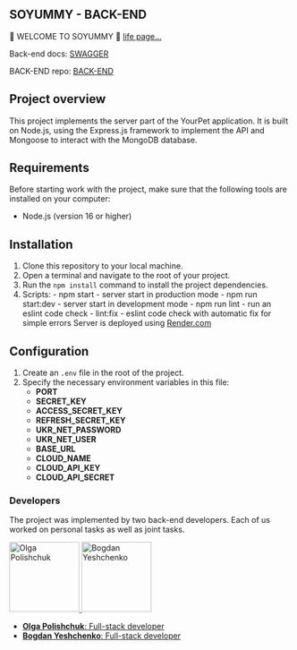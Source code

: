## SOYUMMY - BACK-END

**🍍** WELCOME TO SOYUMMY **🍒**
[life page...](https://AnastasiiaHM.github.io/soyummy-project/)

Back-end docs:
[SWAGGER](https://soyummy-back.onrender.com/api-docs/#/)

BACK-END repo:
[BACK-END](https://github.com/Eddy-hub19/souyummy_backend)


## Project overview
This project implements the server part of the YourPet application. It is built on Node.js, using the Express.js framework to implement the API and Mongoose to interact with the MongoDB database.

## Requirements
Before starting work with the project, make sure that the following tools are installed on your computer:
- Node.js (version 16 or higher)

## Installation
1. Clone this repository to your local machine.
2. Open a terminal and navigate to the root of your project.
3. Run the `npm install` command to install the project dependencies.
4. Scripts: - npm start - server start in production mode - npm run start:dev - server start in development mode - npm run lint - run an eslint code check - lint:fix - eslint code check with automatic fix for simple errors
Server is deployed using [Render.com](https://render.com/)

## Configuration
1. Create an `.env` file in the root of the project.
2. Specify the necessary environment variables in this file:
    - __PORT__
    - __SECRET_KEY__
    - __ACCESS_SECRET_KEY__
    - __REFRESH_SECRET_KEY__
    - __UKR_NET_PASSWORD__
    - __UKR_NET_USER__
    - __BASE_URL__
    - __CLOUD_NAME__
    - __CLOUD_API_KEY__
    - __CLOUD_API_SECRET__


### Developers
The project was implemented by two back-end developers. Each of us worked on personal tasks as well as joint tasks.

<p float="left">
  <a href="https://github.com/Polaolka">
  	<img width="125" src="https://avatars.githubusercontent.com/u/101866764" alt="Olga Polishchuk" border="0">
   </a>
  <a href="https://github.com/BogdanYeshchenko">
    <img width="125" src="https://avatars.githubusercontent.com/u/119247282" alt="Bogdan Yeshchenko" border="0">
  </a>
</p>

- [**Olga Polishchuk**: Full-stack developer](https://github.com/Polaolka)
- [**Bogdan Yeshchenko**: Full-stack developer](https://github.com/BogdanYeshchenko)